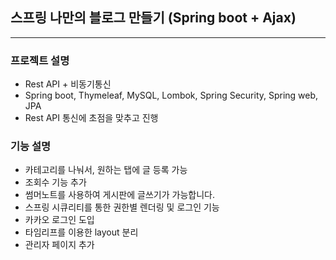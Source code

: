 ## 스프링 나만의 블로그 만들기 (Spring boot + Ajax)

<hr/>

### 프로젝트 설명

- Rest API + 비동기통신 
- Spring boot, Thymeleaf, MySQL, Lombok, Spring Security, Spring web, JPA
- Rest API 통신에 초점을 맞추고 진행


### 기능 설명

- 카테고리를 나눠서, 원하는 탭에 글 등록 가능
- 조회수 기능 추가
- 썸머노트를 사용하여 게시판에 글쓰기가 가능합니다.
- 스프링 시큐리티를 통한 권한별 렌더링 및 로그인 기능
- 카카오 로그인 도입
- 타임리프를 이용한 layout 분리
- 관리자 페이지 추가
